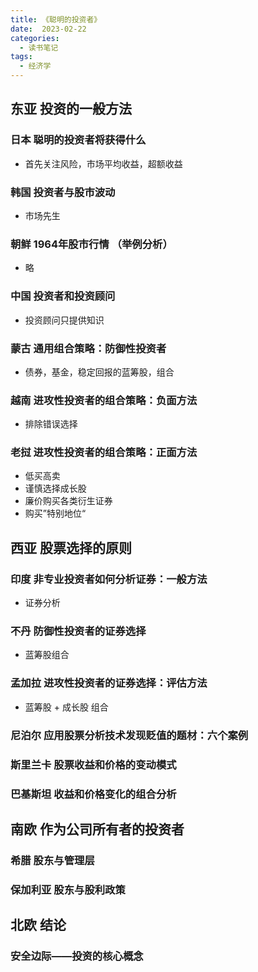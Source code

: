 ```yaml
---
title: 《聪明的投资者》
date:  2023-02-22
categories:
  - 读书笔记
tags:
  - 经济学
---
```


## 东亚 投资的一般方法

### 日本 聪明的投资者将获得什么

- 首先关注风险，市场平均收益，超额收益

### 韩国 投资者与股市波动

- 市场先生

### 朝鲜 1964年股市行情 （举例分析）

- 略

### 中国 投资者和投资顾问

- 投资顾问只提供知识

### 蒙古 通用组合策略：防御性投资者

- 债券，基金，稳定回报的蓝筹股，组合

### 越南 进攻性投资者的组合策略：负面方法

- 排除错误选择

### 老挝  进攻性投资者的组合策略：正面方法

- 低买高卖
- 谨慎选择成长股
- 廉价购买各类衍生证券
- 购买”特别地位“

## 西亚 股票选择的原则

### 印度 非专业投资者如何分析证券：一般方法

- 证券分析

### 不丹 防御性投资者的证券选择

- 蓝筹股组合

### 孟加拉 进攻性投资者的证券选择：评估方法

- 蓝筹股 + 成长股 组合

### 尼泊尔 应用股票分析技术发现贬值的题材：六个案例



### 斯里兰卡 股票收益和价格的变动模式



### 巴基斯坦 收益和价格变化的组合分析



## 南欧 作为公司所有者的投资者

### 希腊 股东与管理层



### 保加利亚 股东与股利政策



## 北欧 结论

### 安全边际——投资的核心概念